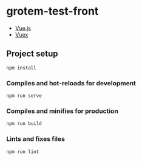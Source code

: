 # grotem-test-front

* [Vue.js](https://vuex.vuejs.org)
* [Vuex](https://vuex.vuejs.org)

## Project setup
```
npm install
```

### Compiles and hot-reloads for development
```
npm run serve
```

### Compiles and minifies for production
```
npm run build
```

### Lints and fixes files
```
npm run lint
```
